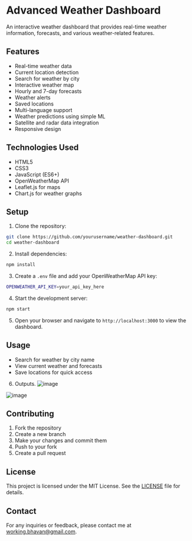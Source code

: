 # Advanced Weather Dashboard

An interactive weather dashboard that provides real-time weather information, forecasts, and various weather-related features.

## Features

- Real-time weather data
- Current location detection
- Search for weather by city
- Interactive weather map
- Hourly and 7-day forecasts
- Weather alerts
- Saved locations
- Multi-language support
- Weather predictions using simple ML
- Satellite and radar data integration
- Responsive design

## Technologies Used

- HTML5
- CSS3
- JavaScript (ES6+)
- OpenWeatherMap API
- Leaflet.js for maps
- Chart.js for weather graphs

## Setup

1. Clone the repository:

```bash
git clone https://github.com/yourusername/weather-dashboard.git
cd weather-dashboard
```

2. Install dependencies:

```bash
npm install
```

3. Create a `.env` file and add your OpenWeatherMap API key:

```bash
OPENWEATHER_API_KEY=your_api_key_here
```

4. Start the development server:

```bash
npm start
```

5. Open your browser and navigate to `http://localhost:3000` to view the dashboard.

## Usage

- Search for weather by city name
- View current weather and forecasts
- Save locations for quick access
6. Outputs.
![image](https://github.com/user-attachments/assets/87ab56b7-792b-4a00-9551-041177b7e772)

![image](https://github.com/user-attachments/assets/db6125c2-9256-45c3-bcfa-d206d040d442)






## Contributing

1. Fork the repository
2. Create a new branch
3. Make your changes and commit them
4. Push to your fork
5. Create a pull request

## License

This project is licensed under the MIT License. See the [LICENSE](LICENSE) file for details.

## Contact

For any inquiries or feedback, please contact me at [working.bhavan@gmail.com](mailto:working.bhavan@gmail.com).
